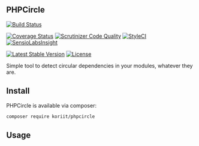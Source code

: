 PHPCircle
-----
[![Build Status](https://travis-ci.org/Koriit/PHPCircle.svg?branch=master)](https://travis-ci.org/Koriit/PHPCircle)

[![Coverage Status](https://coveralls.io/repos/github/Koriit/PHPCircle/badge.svg?branch=master)](https://coveralls.io/github/Koriit/PHPCircle?branch=master)
[![Scrutinizer Code Quality](https://scrutinizer-ci.com/g/Koriit/PHPCircle/badges/quality-score.png?b=master)](https://scrutinizer-ci.com/g/Koriit/PHPCircle/?branch=master)
[![StyleCI](https://styleci.io/repos/105358876/shield?branch=master)](https://styleci.io/repos/105358876)
[![SensioLabsInsight](https://insight.sensiolabs.com/projects/48d09d81-8e96-428a-946d-cdf26dbea010/mini.png)](https://insight.sensiolabs.com/projects/48d09d81-8e96-428a-946d-cdf26dbea010)

[![Latest Stable Version](https://poser.pugx.org/koriit/phpcircle/v/stable)](https://packagist.org/packages/koriit/phpcircle)
[![License](https://poser.pugx.org/koriit/phpcircle/license)](https://packagist.org/packages/koriit/phpcircle)

Simple tool to detect circular dependencies in your modules, whatever they are.

Install
-------

PHPCircle is available via composer:

```sh
composer require koriit/phpcircle
```


Usage
-----
